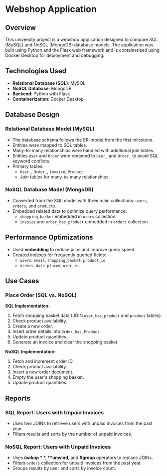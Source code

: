 # Webshop Application

## Overview
This university project is a webshop application designed to compare SQL (MySQL) and NoSQL (MongoDB) database models. The application was built using Python and the Flask web framework and is containerized using Docker Desktop for deployment and debugging.

## Technologies Used
- **Relational Database (SQL)**: MySQL
- **NoSQL Database**: MongoDB
- **Backend**: Python with Flask
- **Containerization**: Docker Desktop

## Database Design
### Relational Database Model (MySQL)
- The database schema follows the ER-model from the first milestone.
- Entities were mapped to SQL tables.
- Many-to-many relationships were handled with additional join tables.
- Entities `User` and `Order` were renamed to `User_` and `Order_` to avoid SQL keyword conflicts.
- Primary tables:
  - `User_`, `Order_`, `Invoice`, `Product`
  - Join tables for many-to-many relationships

### NoSQL Database Model (MongoDB)
- Converted from the SQL model with three main collections: `users`, `orders`, and `products`.
- Embedded related data to optimize query performance:
  - `shopping_basket` embedded in `users` collection
  - `invoice` and `order_has_product` embedded in `orders` collection

## Performance Optimizations
- Used **embedding** to reduce joins and improve query speed.
- Created indexes for frequently queried fields:
  - `users`: `email`, `shopping_basket.product_id`
  - `orders`: `date_placed`, `user_id`

## Use Cases
### Place Order (SQL vs. NoSQL)
**SQL Implementation:**
1. Fetch shopping basket data (JOIN `user_has_product` and `product` tables).
2. Check product availability.
3. Create a new order.
4. Insert order details into `Order_has_Product`.
5. Update product quantities.
6. Generate an invoice and clear the shopping basket.

**NoSQL Implementation:**
1. Fetch and increment order ID.
2. Check product availability.
3. Insert a new order document.
4. Empty the user's shopping basket.
5. Update product quantities.

## Reports
### SQL Report: Users with Unpaid Invoices
- Uses two JOINs to retrieve users with unpaid invoices from the past year.
- Filters results and sorts by the number of unpaid invoices.

### NoSQL Report: Users with Unpaid Invoices
- Uses **$lookup**, **$unwind**, and **$group** operators to replace JOINs.
- Filters `orders` collection for unpaid invoices from the past year.
- Groups results by user and sorts by invoice count.
